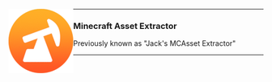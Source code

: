<div>
  <img align="left" src="https://raw.githubusercontent.com/JackDotJS/minecraft-asset-extractor/main/assets/icon.png"/>
  <hr>
  <h3>Minecraft Asset Extractor</h3>
  <p>Previously known as "Jack's MCAsset Extractor"</p>
  <hr>
</div>
